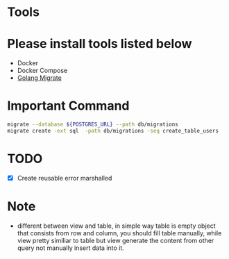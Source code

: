 # Tools
# Please install tools listed below
- Docker
- Docker Compose
- [Golang Migrate](https://github.com/golang-migrate/migrate/blob/master/database/postgres/TUTORIAL.md)

# Important Command
```sh
migrate --database ${POSTGRES_URL} --path db/migrations
migrate create -ext sql  -path db/migrations -seq create_table_users
```

# TODO
- [x] Create reusable error marshalled

# Note
- different between view and table, in simple way table is empty object that consists from row and column, you should fill table manually, while view pretty similiar to table but view generate the content from other query not manually insert data into it.
  
